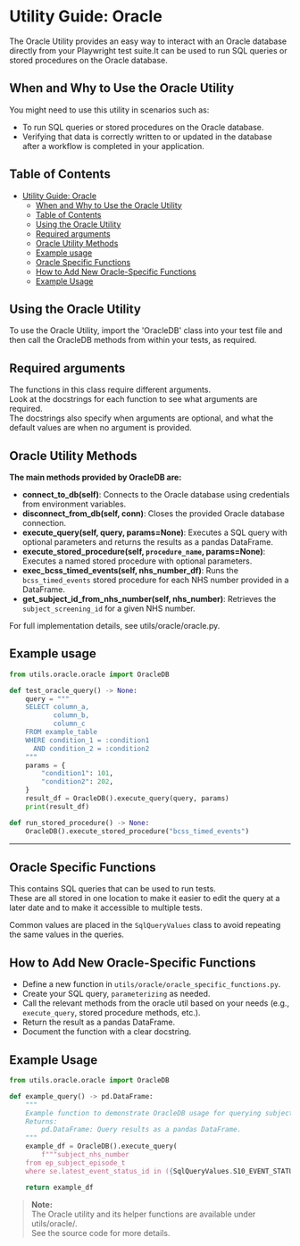 # Utility Guide: Oracle

The Oracle Utility provides an easy way to interact with an Oracle database directly from your Playwright test suite.It can be used to run SQL queries or stored procedures on the Oracle database.

## When and Why to Use the Oracle Utility

You might need to use this utility in scenarios such as:

- To run SQL queries or stored procedures on the Oracle database.
- Verifying that data is correctly written to or updated in the database after a workflow is completed in your application.

## Table of Contents

- [Utility Guide: Oracle](#utility-guide-oracle)
  - [When and Why to Use the Oracle Utility](#when-and-why-to-use-the-oracle-utility)
  - [Table of Contents](#table-of-contents)
  - [Using the Oracle Utility](#using-the-oracle-utility)
  - [Required arguments](#required-arguments)
  - [Oracle Utility Methods](#oracle-utility-methods)
  - [Example usage](#example-usage)
  - [Oracle Specific Functions](#oracle-specific-functions)
  - [How to Add New Oracle-Specific Functions](#how-to-add-new-oracle-specific-functions)
  - [Example Usage](#example-usage-1)

## Using the Oracle Utility

To use the Oracle Utility, import the 'OracleDB' class into your test file and then call the OracleDB methods from within your tests, as required.

## Required arguments

The functions in this class require different arguments.<br>
Look at the docstrings for each function to see what arguments are required.<br>
The docstrings also specify when arguments are optional, and what the default values are when no argument is provided.

## Oracle Utility Methods

**The main methods provided by OracleDB are:**

- **connect_to_db(self)**: Connects to the Oracle database using credentials from environment variables.
- **disconnect_from_db(self, conn)**: Closes the provided Oracle database connection.
- **execute_query(self, query, params=None)**: Executes a SQL query with optional parameters and returns the results as a pandas DataFrame.
- **execute_stored_procedure(self, `procedure_name`, params=None)**: Executes a named stored procedure with optional parameters.
- **exec_bcss_timed_events(self, nhs_number_df)**: Runs the `bcss_timed_events` stored procedure for each NHS number provided in a DataFrame.
- **get_subject_id_from_nhs_number(self, nhs_number)**: Retrieves the `subject_screening_id` for a given NHS number.

For full implementation details, see utils/oracle/oracle.py.

## Example usage

```python
from utils.oracle.oracle import OracleDB

def test_oracle_query() -> None:
    query = """
    SELECT column_a,
           column_b,
           column_c
    FROM example_table
    WHERE condition_1 = :condition1
      AND condition_2 = :condition2
    """
    params = {
        "condition1": 101,
        "condition2": 202,
    }
    result_df = OracleDB().execute_query(query, params)
    print(result_df)

def run_stored_procedure() -> None:
    OracleDB().execute_stored_procedure("bcss_timed_events")
```

---

## Oracle Specific Functions

This contains SQL queries that can be used to run tests.<br>
These are all stored in one location to make it easier to edit the query at a later date and to make it accessible to multiple tests.

Common values are placed in the `SqlQueryValues` class to avoid repeating the same values in the queries.

## How to Add New Oracle-Specific Functions

- Define a new function in `utils/oracle/oracle_specific_functions.py`.
- Create your SQL query, `parameterizing` as needed.
- Call the  relevant methods from the oracle util based on your needs (e.g., `execute_query`, stored procedure methods, etc.).
- Return the result as a pandas DataFrame.
- Document the function with a clear docstring.

## Example Usage

```python
from utils.oracle.oracle import OracleDB

def example_query() -> pd.DataFrame:
    """
    Example function to demonstrate OracleDB usage for querying subject NHS numbers.
    Returns:
        pd.DataFrame: Query results as a pandas DataFrame.
    """
    example_df = OracleDB().execute_query(
        f"""subject_nhs_number
    from ep_subject_episode_t
    where se.latest_event_status_id in ({SqlQueryValues.S10_EVENT_STATUS}, {SqlQueryValues.S19_EVENT_STATUS})""")

    return example_df
```

> **Note:**<br>
> The Oracle utility and its helper functions are available under utils/oracle/.<br>
> See the source code for more details.
